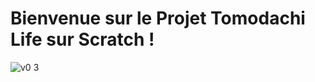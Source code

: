 # Bienvenue sur le Projet Tomodachi Life sur Scratch !
 ![v0 3](https://user-images.githubusercontent.com/116295141/197235167-18df0748-13b3-474f-9f50-52bfa4284802.png)
